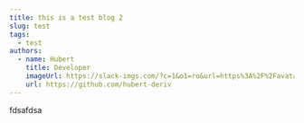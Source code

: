 ```yaml
---
title: this is a test blog 2
slug: test
tags:
  - test
authors:
  - name: Hubert
    title: Developer
    imageUrl: https://slack-imgs.com/?c=1&o1=ro&url=https%3A%2F%2Favatars.githubusercontent.com%2Fu%2F80688204%3Fv%3D4
    url: https://github.com/hubert-deriv
---
```

fdsafdsa